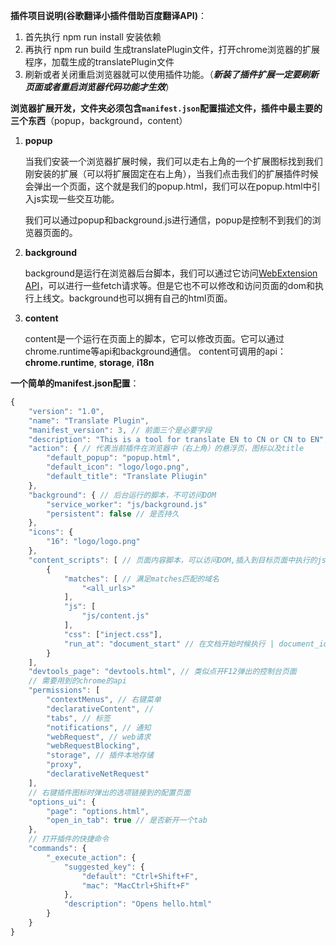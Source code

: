 **插件项目说明(谷歌翻译小插件借助百度翻译API)**：

1. 首先执行 npm run install 安装依赖
2. 再执行 npm run build 生成translatePlugin文件，打开chrome浏览器的扩展程序，加载生成的translatePlugin文件
3. 刷新或者关闭重启浏览器就可以使用插件功能。（***新装了插件扩展一定要刷新页面或者重启浏览器代码功能才生效***）

**浏览器扩展开发，文件夹必须包含`manifest.json`配置描述文件，插件中最主要的三个东西**（popup，background，content）

1. **popup**

   当我们安装一个浏览器扩展时候，我们可以走右上角的一个扩展图标找到我们刚安装的扩展（可以将扩展固定在右上角），当我们点击我们的扩展插件时候会弹出一个页面，这个就是我们的popup.html，我们可以在popup.html中引入js实现一些交互功能。

   我们可以通过popup和background.js进行通信，popup是控制不到我们的浏览器页面的。

2. **background**

   background是运行在浏览器后台脚本，我们可以通过它访问[WebExtension API](https://developer.mozilla.org/zh-CN/docs/Mozilla/Add-ons/WebExtensions/API)，可以进行一些fetch请求等。但是它也不可以修改和访问页面的dom和执行上线文。background也可以拥有自己的html页面。

3. **content**

   content是一个运行在页面上的脚本，它可以修改页面。它可以通过chrome.runtime等api和background通信。
   content可调用的api： **chrome.runtime**, **storage**, **i18n**

**一个简单的manifest.json配置**：

```javascript
{
    "version": "1.0",
    "name": "Translate Plugin",
    "manifest_version": 3, // 前面三个是必要字段
    "description": "This is a tool for translate EN to CN or CN to EN",
    "action": { // 代表当前插件在浏览器中（右上角）的悬浮页，图标以及title
        "default_popup": "popup.html",
        "default_icon": "logo/logo.png",
        "default_title": "Translate Pliugin"
    },
    "background": { // 后台运行的脚本，不可访问DOM
        "service_worker": "js/background.js"
        "persistent": false // 是否持久
    },
    "icons": {
        "16": "logo/logo.png"
    },
    "content_scripts": [ // 页面内容脚本，可以访问DOM,插入到目标页面中执行的js
        {
            "matches": [ // 满足matches匹配的域名
                "<all_urls>"
            ],
            "js": [
                "js/content.js"
            ],
            "css": ["inject.css"],
            "run_at": "document_start" // 在文档开始时候执行 | document_idle闲置，| document_end 结束时候
        }
    ],
    "devtools_page": "devtools.html", // 类似点开F12弹出的控制台页面
    // 需要用到的chrome的api
    "permissions": [
        "contextMenus", // 右键菜单
        "declarativeContent", //
		"tabs", // 标签
		"notifications", // 通知
		"webRequest", // web请求
		"webRequestBlocking",
		"storage", // 插件本地存储
        "proxy",
        "declarativeNetRequest"
    ],
    // 右键插件图标时弹出的选项链接到的配置页面
    "options_ui": {
        "page": "options.html",
        "open_in_tab": true // 是否新开一个tab
    },
    // 打开插件的快捷命令
    "commands": {
        "_execute_action": {
            "suggested_key": {
                "default": "Ctrl+Shift+F",
                "mac": "MacCtrl+Shift+F"
            },
            "description": "Opens hello.html"
        }
    }
}
```